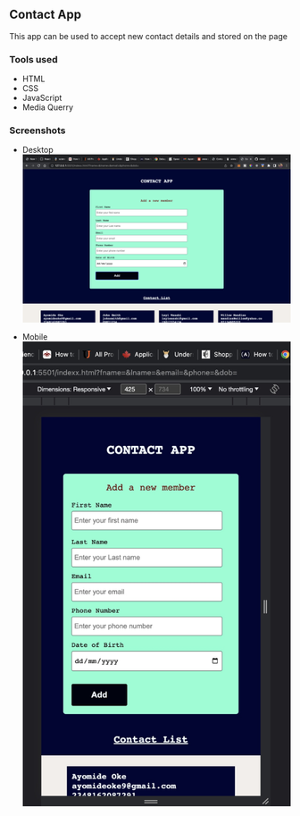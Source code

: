 ## Contact App
This app can be used to accept new contact details and stored on the page

### Tools used 
- HTML
- CSS
- JavaScript
- Media Querry

### Screenshots
- Desktop
![](./Screenshot%201.png)



- Mobile
![](/Screenshot%202.jpg)

